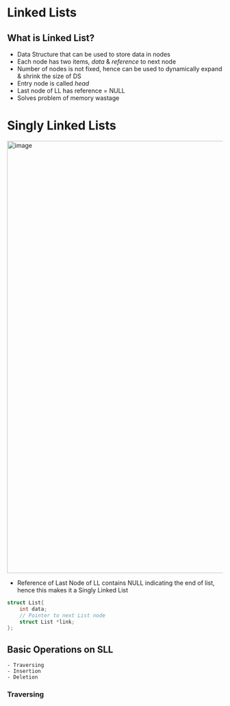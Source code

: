 # Linked Lists

## What is Linked List?

- Data Structure that can be used to store data in nodes
- Each node has two items, *data* & *reference* to next node
- Number of nodes is not fixed, hence can be used to dynamically expand & shrink the size of DS
- Entry node is called *head*
- Last node of LL has reference = NULL
- Solves problem of memory wastage


# Singly Linked Lists

<img width="1010" alt="image" src="https://user-images.githubusercontent.com/28825619/212460591-c67be464-1b88-473a-84d3-8e7017345694.png">


- Reference of Last Node of LL contains NULL indicating the end of list, hence this makes it a Singly Linked List

```c
struct List{
    int data;
    // Pointer to next List node
    struct List *link;
};
```

## Basic Operations on SLL
    - Traversing 
    - Insertion
    - Deletion

### Traversing
    

